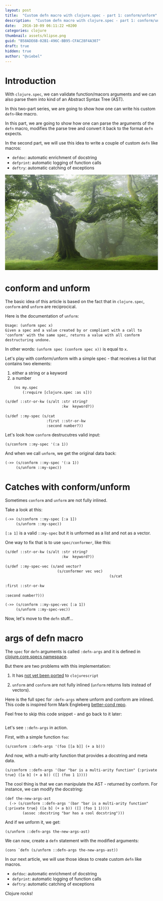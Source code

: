 ```yaml
---
layout: post
title:  "Custom defn macro with clojure.spec - part 1: conform/unform"
description:  "Custom defn macro with clojure.spec - part 1: conform/unform. parsers. ast. abstract syntax tree."
date:   2016-10-09 06:11:22 +0200
categories: clojure
thumbnail: assets/klipse.png
guid: "B58ADE6B-02B1-496C-BB95-CFAC28F4A307"
draft: true
hidden: true
author: "@viebel"
---
```


# Introduction


With `clojure.spec`, we can validate function/macors arguments and we can also parse them into kind of an Abstract Syntax Tree (AST).

In this two-part series, we are going to show how one can write his custom `defn`-like macro.


In this part, we are going to show how one can parse the arguments of the `defn` macro, modifies the parse tree and convert it back to the format `defn` expects.

In the second part, we will use this idea to write a couple of custom `defn` like macros:

- `defdoc`: automatic enrichment of docstring
- `defprint`: automatic logging of function calls
- `deftry`: automatic catching of exceptions

![Tree](/assets/tree.jpg)

# conform and unform

The basic idea of this article is based on the fact that in `clojure.spec`, `conform` and `unform` are reciprocical.

Here is the documentation of `unform`:

~~~
Usage: (unform spec x)
Given a spec and a value created by or compliant with a call to
'conform' with the same spec, returns a value with all conform
destructuring undone.
~~~

In other words: `(unform spec (conform spec x))` is equal to `x`.


Let's play with conform/unform with a simple spec - that receives a list that contains two elements:

1. either a string or a keyword
2. a number

~~~klipse
    (ns my.spec
        (:require [clojure.spec :as s]))
~~~


~~~klipse
(s/def ::str-or-kw (s/alt :str string?
                          :kw  keyword?))

(s/def ::my-spec (s/cat
                   :first ::str-or-kw
                   :second number?))
~~~


Let's look how `conform` destrucutres valid input:

~~~klipse
(s/conform ::my-spec '(:a 1))
~~~

And when we call `unform`, we get the original data back:

~~~klipse
(->> (s/conform ::my-spec '(:a 1))
     (s/unform ::my-spec))
~~~

# Catches with conform/unform

Sometimes `conform` and `unform` are not fully inlined.

Take a look at this:

~~~klipse
(->> (s/conform ::my-spec [:a 1])
     (s/unform ::my-spec))
~~~

`[:a 1]` is a valid `::my-spec` but it is unformed as a list and not as a vector.

One way to fix that is to use `spec/conformer`, like this:

~~~klipse
(s/def ::str-or-kw (s/alt :str string?
                          :kw  keyword?))

(s/def ::my-spec-vec (s/and vector?
                        (s/conformer vec vec)
                                                (s/cat
                                                                          :first ::str-or-kw
                                                                                                    :second number?)))
~~~


~~~klipse
(->> (s/conform ::my-spec-vec [:a 1])
     (s/unform ::my-spec-vec))
~~~

Now, let's move to the `defn` stuff...

# args of defn macro

The `spec` for `defn` arguments is called `:defn-args` and it is defined in [clojure.core.specs namespace](https://github.com/clojure/clojure/blob/clojure-1.9.0-alpha13/src/clj/clojure/core/specs.clj#L78-L84). 

But there are two problems with this implementation:

1. It has [not yet been ported](http://dev.clojure.org/jira/browse/CLJS-1813) to `clojurescript`

2. `unform` and `conform` are not fully inlined  (`unform` returns lists instead of vectors).


Here is the full spec for `:defn-args` where unform and conform are inlined. This code is inspired form Mark Engleberg [better-cond repo](https://github.com/Engelberg/better-cond).

Feel free to skip this code snippet - and go back to it later:

<pre>
<code class="language-klipse" data-gist-id="viebel/ab64ed95820af42b366889a872dc28ac"></code></pre>

Let's see `::defn-args` in action.

First, with a simple function `foo`:

~~~klipse
(s/conform ::defn-args '(foo [[a b]] (+ a b)))
~~~


And now, with a multi-arity function that provides a docstring and meta data.

~~~klipse
(s/conform ::defn-args '(bar "bar is a multi-arity function" {:private true} ([a b] (+ a b)) ([] (foo 1 1))))
~~~

The cool thing is that we can manipulate the AST - returned by conform. For instance, we can modify the docstring:

~~~klipse
(def the-new-args-ast 
  (-> (s/conform ::defn-args '(bar "bar is a multi-arity function" {:private true} ([a b] (+ a b)) ([] (foo 1 1))))
        (assoc :docstring "bar has a cool docstring")))
~~~


And if we unform it, we get: 

~~~klipse
(s/unform ::defn-args the-new-args-ast)
~~~

We can now, create a `defn` statement with the modified arguments:

~~~klipse
(cons `defn (s/unform ::defn-args the-new-args-ast))
~~~


In our next article, we will use those ideas to create custom `defn` like macros.

- `defdoc`: automatic enrichment of docstring
- `defprint`: automatic logging of function calls
- `deftry`: automatic catching of exceptions

Clojure rocks!

